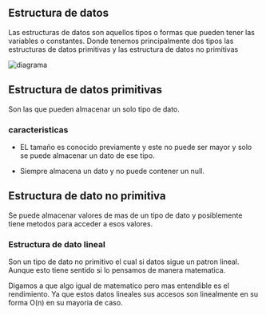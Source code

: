 ## Estructura de datos 

Las estructuras de datos son aquellos tipos o formas que pueden tener las variables o constantes. Donde tenemos principalmente dos tipos las estructuras de datos primitivas y las estructura de datos no primitivas


![diagrama](https://miro.medium.com/max/851/1*ZIGq3Xit78261gDW-3bheQ.png)


## Estructura de datos primitivas

Son las que pueden almacenar un solo tipo de dato.
### caracteristicas
- EL tamaño es conocido previamente y este no puede ser mayor y solo se puede almacenar un dato de ese tipo.

- Siempre almacena un dato y no puede contener un null.



## Estructura de dato no primitiva 
Se puede almacenar valores de mas de un tipo de dato y posiblemente tiene metodos para acceder a esos valores.

### Estructura de dato lineal
Son un tipo de dato no primitivo el cual si datos sigue un patron lineal. Aunque esto tiene sentido si lo pensamos de manera matematica.

Digamos a que algo igual de matematico pero mas entendible es el rendimiento. Ya que estos datos lineales sus accesos son linealmente en su forma O(n) en su mayoria de caso.
